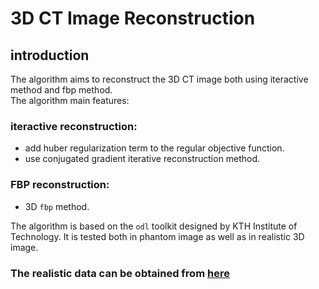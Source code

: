 # 3D CT Image Reconstruction 
## introduction
The algorithm aims to reconstruct the 3D CT image both using iteractive method and fbp method.  
The algorithm main features:
### iteractive reconstruction:
* add huber regularization term to the regular objective function.
* use conjugated gradient iterative reconstruction method.

### FBP reconstruction: 
* 3D `fbp` method.

The algorithm is based on the `odl` toolkit designed by KTH Institute of Technology. It is tested both in phantom image as well as in realistic 3D image.

### The realistic data can be obtained from [here](https://audreyhepburn-my.sharepoint.com/:u:/g/personal/eternalaudrey_audreyhepburn_onmicrosoft_com/Eat90TsbznxPjxrZFe536rQBhg1w4e0znDhrZGmujz_xgw?e=la84kO)
